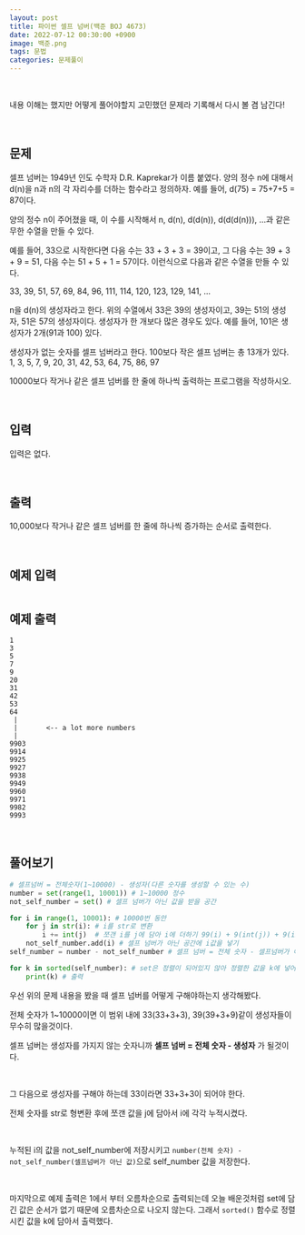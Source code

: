```yaml
---
layout: post
title: 파이썬 셀프 넘버(백준 BOJ 4673) 
date: 2022-07-12 00:30:00 +0900
image: 백준.png
tags: 문법
categories: 문제풀이
---
```


<br>

내용 이해는 했지만 어떻게 풀어야할지 고민했던 문제라 기록해서 다시 볼 겸 남긴다!

<br>

## 문제

셀프 넘버는 1949년 인도 수학자 D.R. Kaprekar가 이름 붙였다. 양의 정수 n에 대해서 d(n)을 n과 n의 각 자리수를 더하는 함수라고 정의하자. 예를 들어, d(75) = 75+7+5 = 87이다.

양의 정수 n이 주어졌을 때, 이 수를 시작해서 n, d(n), d(d(n)), d(d(d(n))), ...과 같은 무한 수열을 만들 수 있다. 

예를 들어, 33으로 시작한다면 다음 수는 33 + 3 + 3 = 39이고, 그 다음 수는 39 + 3 + 9 = 51, 다음 수는 51 + 5 + 1 = 57이다. 이런식으로 다음과 같은 수열을 만들 수 있다.

33, 39, 51, 57, 69, 84, 96, 111, 114, 120, 123, 129, 141, ...

n을 d(n)의 생성자라고 한다. 위의 수열에서 33은 39의 생성자이고, 39는 51의 생성자, 51은 57의 생성자이다. 생성자가 한 개보다 많은 경우도 있다. 예를 들어, 101은 생성자가 2개(91과 100) 있다. 

생성자가 없는 숫자를 셀프 넘버라고 한다. 100보다 작은 셀프 넘버는 총 13개가 있다. 1, 3, 5, 7, 9, 20, 31, 42, 53, 64, 75, 86, 97

10000보다 작거나 같은 셀프 넘버를 한 줄에 하나씩 출력하는 프로그램을 작성하시오.

<br>

## 입력

입력은 없다.

<br>

## 출력

10,000보다 작거나 같은 셀프 넘버를 한 줄에 하나씩 증가하는 순서로 출력한다.

<br>

## 예제 입력 

```

```

## 예제 출력 

```
1
3
5
7
9
20
31
42
53
64
 |
 |       <-- a lot more numbers
 |
9903
9914
9925
9927
9938
9949
9960
9971
9982
9993
```

<br>

## 풀어보기

``` python
# 셀프넘버 = 전체숫자(1~10000) - 생성자(다른 숫자를 생성할 수 있는 수)
number = set(range(1, 10001)) # 1~10000 정수
not_self_number = set() # 셀프 넘버가 아닌 값을 받을 공간 

for i in range(1, 10001): # 10000번 동안
    for j in str(i): # i를 str로 변환
        i += int(j)  # 쪼갠 i를 j에 담아 i에 더하기 99(i) + 9(int(j)) + 9(int(j))
    not_self_number.add(i) # 셀프 넘버가 아닌 공간에 i값을 넣기
self_number = number - not_self_number # 셀프 넘버 = 전체 숫자 - 셀프넘버가 아닌 것

for k in sorted(self_number): # set은 정렬이 되어있지 않아 정렬한 값을 k에 넣어줌 
    print(k) # 출력
```

우선 위의 문제 내용을 봤을 때 셀프 넘버를 어떻게 구해야하는지 생각해봤다.

전체 숫자가 1~10000이면 이 범위 내에  33(33+3+3), 39(39+3+9)같이 생성자들이 무수히 많을것이다.

셀프 넘버는 생성자를 가지지 않는 숫자니까 **셀프 넘버 = 전체 숫자 - 생성자** 가 될것이다.

<br>

그 다음으로 생성자를 구해야 하는데 33이라면 33+3+3이 되어야 한다.

전체 숫자를 str로 형변환 후에 쪼갠 값을 j에 담아서 i에 각각 누적시켰다.

<br>

누적된 i의 값을 not_self_number에 저장시키고 `number(전체 숫자) - not_self_number(셀프넘버가 아닌 값)`으로 self_number 값을 저장한다.

<br>

마지막으로 예제 출력은 1에서 부터 오름차순으로 출력되는데 오늘 배운것처럼 set에 담긴 값은 순서가 없기 때문에 오름차순으로 나오지 않는다. 그래서 `sorted()` 함수로 정렬시킨 값을 k에 담아서 출력했다.



